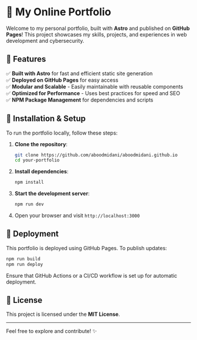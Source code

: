 # 🚀 My Online Portfolio

Welcome to my personal portfolio, built with **Astro** and published on **GitHub Pages**! This project showcases my skills, projects, and experiences in web development and cybersecurity.

## 🌟 Features

✅ **Built with Astro** for fast and efficient static site generation  
✅ **Deployed on GitHub Pages** for easy access  
✅ **Modular and Scalable** - Easily maintainable with reusable components  
✅ **Optimized for Performance** - Uses best practices for speed and SEO  
✅ **NPM Package Management** for dependencies and scripts

## 📌 Installation & Setup

To run the portfolio locally, follow these steps:

1. **Clone the repository**:

   ```sh
   git clone https://github.com/aboodmidani/aboodmidani.github.io
   cd your-portfolio
   ```

2. **Install dependencies**:

   ```sh
   npm install
   ```

3. **Start the development server**:

   ```sh
   npm run dev
   ```

4. Open your browser and visit `http://localhost:3000`

## 🚀 Deployment

This portfolio is deployed using GitHub Pages. To publish updates:

```sh
npm run build
npm run deploy
```

Ensure that GitHub Actions or a CI/CD workflow is set up for automatic deployment.

## 📜 License

This project is licensed under the **MIT License**.

---

Feel free to explore and contribute! ✨
